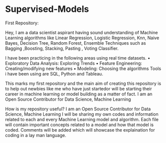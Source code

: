 # Supervised-Models
First Repository:

Hey, 
I am a data scientist aspirant having sound understanding of Machine Learning algorithms like Linear Regression, Logistic Regression, Knn, Naive Bayes, Decision Tree, Random Forest, Ensemble Techniques such as Bagging ,Boosting, Stacking, Pasting , Voting Classifier.

I have been practicing in the following areas using real time datasets.
• Exploratory Data Analysis: Exploring Trends
• Feature Engineering: Creating/modifying new features
• Modeling: Choosing the algorithms
Tools i have been using are SQL, Python and Tableau.


This marks my first repository and the main aim of creating this repository is to help out newbies like me  who have just startedor will be starting their career in machine learning or model building as a matter of fact.
I am an Open Source Contributor for Data Science, Machine Learning
 
How is my repository useful?
I am an Open Source Contributor for Data Science, Machine Learning
I will be sharing my own codes and information related to each and every Machine Learning model and algorithm.
Each file will contain important concepts related to a model and how that model is coded.
Comments will be added which will showcase the explaination for coding in a lay man language.
